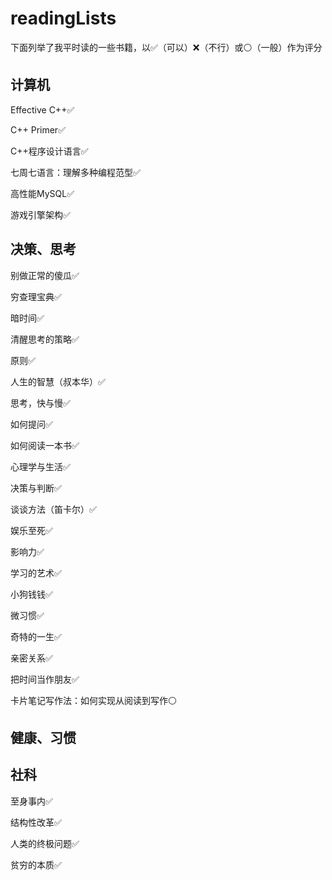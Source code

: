 # readingLists
下面列举了我平时读的一些书籍，以✅（可以）❌（不行）或⚪（一般）作为评分

## 计算机
Effective C++✅

C++ Primer✅

C++程序设计语言✅

七周七语言：理解多种编程范型✅

高性能MySQL✅

游戏引擎架构✅


## 决策、思考
别做正常的傻瓜✅

穷查理宝典✅

暗时间✅

清醒思考的策略✅

原则✅

人生的智慧（叔本华）✅

思考，快与慢✅

如何提问✅

如何阅读一本书✅

心理学与生活✅

决策与判断✅

谈谈方法（笛卡尔）✅

娱乐至死✅

影响力✅

学习的艺术✅

小狗钱钱✅

微习惯✅

奇特的一生✅

亲密关系✅

把时间当作朋友✅

卡片笔记写作法：如何实现从阅读到写作⚪




## 健康、习惯

## 社科
至身事内✅

结构性改革✅

人类的终极问题✅

贫穷的本质✅


